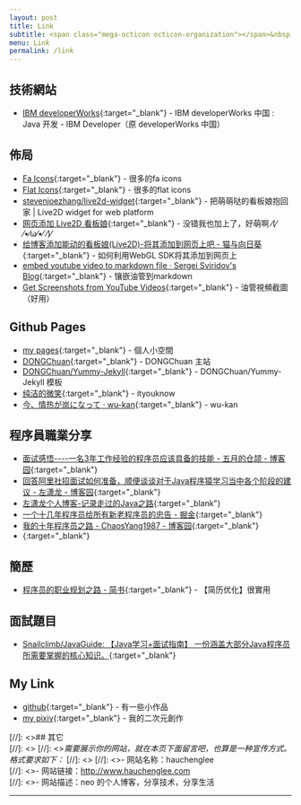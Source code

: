 ```yaml
---
layout: post
title: Link
subtitle: <span class="mega-octicon octicon-organization"></span>&nbsp;&nbsp; Resource Link
menu: Link
permalink: /link
---
```


## 技術網站

- [IBM developerWorks](https://www.ibm.com/developerworks/cn/java/){:target="_blank"} - IBM developerWorks 中国 : Java 开发 - IBM Developer（原 developerWorks 中国）

## 佈局

- [Fa Icons](http://www.fontawesome.com.cn/faicons/){:target="_blank"} - 很多的fa icons
- [Flat Icons](https://www.flaticon.com/){:target="_blank"} - 很多的flat icons
- [stevenjoezhang/live2d-widget](https://github.com/stevenjoezhang/live2d-widget){:target="_blank"} - 把萌萌哒的看板娘抱回家 \| Live2D widget for web platform
- [网页添加 Live2D 看板娘](https://www.fghrsh.net/post/123.html){:target="_blank"} - 没错我也加上了，好萌啊  ⁄(⁄ ⁄•⁄ω⁄•⁄ ⁄)⁄ 
- [给博客添加能动的看板娘(Live2D)-将其添加到网页上吧 - 猫与向日葵](https://imjad.cn/archives/lab/add-dynamic-poster-girl-with-live2d-to-your-blog-02){:target="_blank"} - 如何利用WebGL SDK将其添加到网页上
- [embed youtube video to markdown file · Sergei Sviridov's Blog](http://sviridovserg.com/2017/05/22/embed-youtube-to-markdown/){:target="_blank"} - 镶嵌油管到markdown
- [Get Screenshots from YouTube Videos](http://youtubescreenshot.com/){:target="_blank"} - 油管視頻截圖（好用）

## Github Pages

- [my pages](http://www.hauchenglee.com/){:target="_blank"} - 個人小空間
- [DONGChuan](https://github.com/DONGChuan/DONGChuan.github.io){:target="_blank"} - DONGChuan 主站
- [DONGChuan/Yummy-Jekyll](https://github.com/DONGChuan/Yummy-Jekyll){:target="_blank"} - DONGChuan/Yummy-Jekyll 模板
- [纯洁的微笑](http://www.ityouknow.com/){:target="_blank"} - ityouknow
- [今、情热が岚になって · wu-kan](https://wu-kan.github.io/){:target="_blank"} - wu-kan

## 程序員職業分享

- [面试感悟----一名3年工作经验的程序员应该具备的技能 - 五月的仓颉 - 博客园](https://www.cnblogs.com/xrq730/p/5260294.html){:target="_blank"}
- [回答阿里社招面试如何准备，顺便谈谈对于Java程序猿学习当中各个阶段的建议 - 左潇龙 - 博客园](https://www.cnblogs.com/zuoxiaolong/p/life51.html){:target="_blank"}
- [左潇龙个人博客-记录走过的Java之路](http://www.zuoxiaolong.com/){:target="_blank"}
- [一个十几年程序员给所有新老程序员的忠告 - 掘金](https://juejin.im/post/5a30f52451882559e225a654){:target="_blank"}
- [我的十年程序员之路 - ChaosYang1987 - 博客园](https://www.cnblogs.com/chaosyang/p/10924248.html){:target="_blank"}
- [](){:target="_blank"}

## 簡歷

- [程序员的职业规划之路 - 简书](https://www.jianshu.com/p/7af47a140dc2){:target="_blank"} - 【简历优化】很實用

## 面試題目

- [Snailclimb/JavaGuide: 【Java学习+面试指南】 一份涵盖大部分Java程序员所需要掌握的核心知识。](https://github.com/Snailclimb/JavaGuide){:target="_blank"}

## My Link

- [github](https://github.com/hauchenglee){:target="_blank"} - 有一些小作品
- [my pixiv](https://www.pixiv.net/member.php?id=18488925){:target="_blank"} - 我的二次元創作

[//]: <>## 其它  
[//]: <>
[//]: <>*需要展示你的网站，就在本页下面留言吧，也算是一种宣传方式。格式要求如下：*
[//]: <>
[//]: <>- 网站名称：hauchenglee  
[//]: <>- 网站链接：http://www.hauchenglee.com  
[//]: <>- 网站描述：neo 的个人博客，分享技术，分享生活  

---